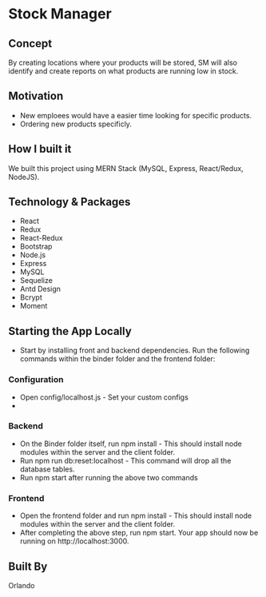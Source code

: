 # Stock Manager 

## Concept
By creating locations where your products will be stored, SM will also identify and create reports on what products are running low in stock. 

## Motivation
* New emploees would have a easier time looking for specific products.
* Ordering new products specificly.

## How I built it
We built this project using MERN Stack (MySQL, Express, React/Redux, NodeJS).

## Technology & Packages
* React
* Redux
* React-Redux
* Bootstrap
* Node.js
* Express
* MySQL
* Sequelize
* Antd Design
* Bcrypt
* Moment

## Starting the App Locally
* Start by installing front and backend dependencies. Run the following commands within the binder folder and the frontend folder:

### Configuration
* Open config/localhost.js - Set your custom configs
* 

### Backend
* On the Binder folder itself, run npm install - This should install node modules within the server and the client folder.
* Run npm run db:reset:localhost - This command will drop all the database tables.
* Run npm start after running the above two commands

### Frontend
* Open the frontend folder and run npm install - This should install node modules within the server and the client folder.
* After completing the above step, run npm start. Your app should now be running on http://localhost:3000.

## Built By
Orlando 

